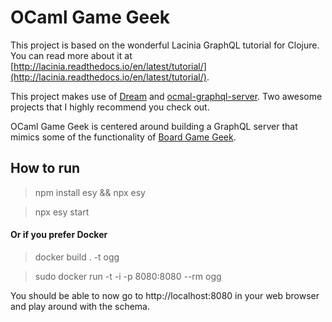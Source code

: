 # OCaml Game Geek

This project is based on the wonderful Lacinia GraphQL tutorial for Clojure. You can read more about it at [http://lacinia.readthedocs.io/en/latest/tutorial/](http://lacinia.readthedocs.io/en/latest/tutorial/).

This project makes use of
[Dream](https://github.com/aantron/dream)
and [ocmal-graphql-server](https://github.com/andreas/ocaml-graphql-server). Two awesome projects that I highly recommend you check out.

OCaml Game Geek is centered around building a GraphQL server that mimics some of the functionality of [Board Game Geek](https://boardgamegeek.com/).

## How to run

> npm install esy && npx esy

> npx esy start


#### Or if you prefer Docker

> docker build . -t ogg

> sudo docker run -t -i -p 8080:8080 --rm ogg

You should be able to now go to http://localhost:8080 in your web browser and play around with the schema.